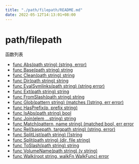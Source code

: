```yaml
---
title: "./path/filepath/README.md"
date: 2022-05-12T14:13:01+08:00
---
```

# path/filepath

函数列表

- [func Abs(path string) (string, error)](Abs.md)
- [func Base(path string) string](Base.md)
- [func Clean(path string) string](Clean.md)
- [func Dir(path string) string](Dir.md)
- [func EvalSymlinks(path string) (string error)](EvalSymlinks.md)
- [func Ext(path string) string](Ext.md)
- [func FromSlash(path string) string](FromSlash.md)
- [func Glob(pattern string) (matches \[\]string, err error)](Glob.md)
- [func HasPrefix(p, prefix string)](HasPrefix.md)
- [func IsAbs(path string) bool](IsAbs.md)
- [func Join(elem ...string) string](Join.md)
- [func Match(pattern, name string) (matched bool, err error](Match.md)
- [func Rel(basepath, targpath string) (string, error)](Rel.md)
- [func SplitList(path string) \[\]string](SplitList.md)
- [func Split(path string) (dir, file string)](Split.md)
- [func ToSlash(path string) string](ToSlash.md)
- [func VolumeName(path string) (v string)](VolumeName.md)
- [func Walk(root string, walkFn WalkFunc) error ](Walk.md)

